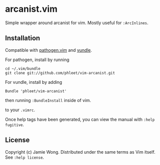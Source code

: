 arcanist.vim
============

Simple wrapper around arcanist for vim. Mostly useful for `:ArcInlines`.

Installation
------------

Compatible with [pathogen.vim](https://github.com/tpope/vim-pathogen) and 
[vundle](https://github.com/gmarik/vundle/).

For pathogen, install by running

    cd ~/.vim/bundle
    git clone git://github.com/phleet/vim-arcanist.git

For vundle, install by adding

    Bundle 'phleet/vim-arcanist'

then running `:BundleInstall` inside of vim.

to your `.vimrc`.

Once help tags have been generated, you can view the manual with
`:help fugitive`.

License
-------

Copyright (c) Jamie Wong.  Distributed under the same terms as Vim itself.
See `:help license`.
